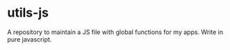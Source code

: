 # utils-js
A repository to maintain a JS file with global functions for my apps. Write in pure javascript.
